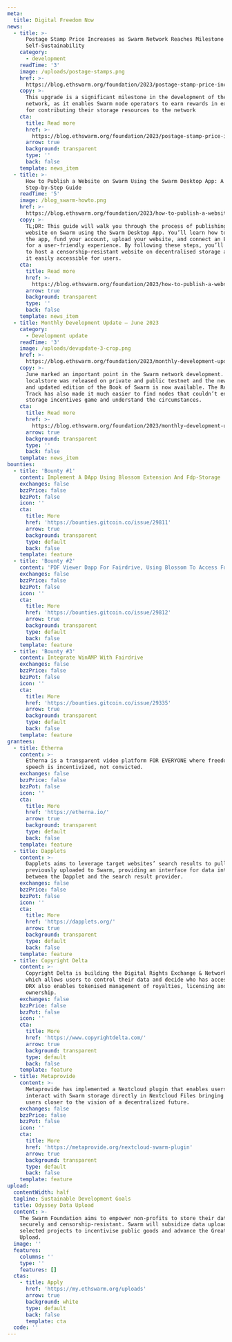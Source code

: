 ```yaml
---
meta:
  title: Digital Freedom Now
news:
  - title: >-
      Postage Stamp Price Increases as Swarm Network Reaches Milestone of
      Self-Sustainability
    category:
      - development
    readTime: '3'
    image: /uploads/postage-stamps.png
    href: >-
      https://blog.ethswarm.org/foundation/2023/postage-stamp-price-increases-as-swarm-network-reaches-milestone-of-self-sustainability/
    copy: >-
      This upgrade is a significant milestone in the development of the Swarm
      network, as it enables Swarm node operators to earn rewards in exchange
      for contributing their storage resources to the network
    cta:
      title: Read more
      href: >-
        https://blog.ethswarm.org/foundation/2023/postage-stamp-price-increases-as-swarm-network-reaches-milestone-of-self-sustainability/
      arrow: true
      background: transparent
      type: ''
      back: false
    template: news_item
  - title: >-
      How to Publish a Website on Swarm Using the Swarm Desktop App: A
      Step-by-Step Guide
    readTime: '5'
    image: /blog_swarm-howto.png
    href: >-
      https://blog.ethswarm.org/foundation/2023/how-to-publish-a-website-on-swarm-using-the-swarm-desktop-app-a-step-by-step-guide/
    copy: >-
      TL;DR: This guide will walk you through the process of publishing a
      website on Swarm using the Swarm Desktop App. You’ll learn how to install
      the app, fund your account, upload your website, and connect an ENS domain
      for a user-friendly experience. By following these steps, you’ll be able
      to host a censorship-resistant website on decentralised storage and make
      it easily accessible for users.
    cta:
      title: Read more
      href: >-
        https://blog.ethswarm.org/foundation/2023/how-to-publish-a-website-on-swarm-using-the-swarm-desktop-app-a-step-by-step-guide/
      arrow: true
      background: transparent
      type: ''
      back: false
    template: news_item
  - title: Monthly Development Update – June 2023
    category:
      - Development update
    readTime: '3'
    image: /uploads/devupdate-3-crop.png
    href: >-
      https://blog.ethswarm.org/foundation/2023/monthly-development-update-june-2023/
    copy: >-
      June marked an important point in the Swarm network development. The new
      localstore was released on private and public testnet and the new revised
      and updated edition of the Book of Swarm is now available. The Research
      Track has also made it much easier to find nodes that couldn’t enter the
      storage incentives game and understand the circumstances.
    cta:
      title: Read more
      href: >-
        https://blog.ethswarm.org/foundation/2023/monthly-development-update-june-2023/
      arrow: true
      background: transparent
      type: ''
      back: false
    template: news_item
bounties:
  - title: 'Bounty #1'
    content: Implement A DApp Using Blossom Extension And Fdp-Storage
    exchanges: false
    bzzPrice: false
    bzzPot: false
    icon: ''
    cta:
      title: More
      href: 'https://bounties.gitcoin.co/issue/29811'
      arrow: true
      background: transparent
      type: default
      back: false
    template: feature
  - title: 'Bounty #2'
    content: 'PDF Viewer Dapp For Fairdrive, Using Blossom To Access Fdp-Storage'
    exchanges: false
    bzzPrice: false
    bzzPot: false
    icon: ''
    cta:
      title: More
      href: 'https://bounties.gitcoin.co/issue/29812'
      arrow: true
      background: transparent
      type: default
      back: false
    template: feature
  - title: 'Bounty #3'
    content: Integrate WinAMP With Fairdrive
    exchanges: false
    bzzPrice: false
    bzzPot: false
    icon: ''
    cta:
      title: More
      href: 'https://bounties.gitcoin.co/issue/29335'
      arrow: true
      background: transparent
      type: default
      back: false
    template: feature
grantees:
  - title: Etherna
    content: >-
      Etherna is a transparent video platform FOR EVERYONE where freedom of
      speech is incentivized, not convicted.
    exchanges: false
    bzzPrice: false
    bzzPot: false
    icon: ''
    cta:
      title: More
      href: 'https://etherna.io/'
      arrow: true
      background: transparent
      type: default
      back: false
    template: feature
  - title: Dapplets
    content: >-
      Dapplets aims to leverage target websites’ search results to pull data
      previously uploaded to Swarm, providing an interface for data interchange
      between the Dapplet and the search result provider.
    exchanges: false
    bzzPrice: false
    bzzPot: false
    icon: ''
    cta:
      title: More
      href: 'https://dapplets.org/'
      arrow: true
      background: transparent
      type: default
      back: false
    template: feature
  - title: Copyright Delta
    content: >-
      Copyright Delta is building the Digital Rights Exchange & Network (DRX)
      which allows users to control their data and decide who has access to it.
      DRX also enables tokenised management of royalties, licensing and
      ownership.
    exchanges: false
    bzzPrice: false
    bzzPot: false
    icon: ''
    cta:
      title: More
      href: 'https://www.copyrightdelta.com/'
      arrow: true
      background: transparent
      type: default
      back: false
    template: feature
  - title: Metaprovide
    content: >-
      Metaprovide has implemented a Nextcloud plugin that enables users to
      interact with Swarm storage directly in Nextcloud Files bringing Nextcloud
      users closer to the vision of a decentralized future.
    exchanges: false
    bzzPrice: false
    bzzPot: false
    icon: ''
    cta:
      title: More
      href: 'https://metaprovide.org/nextcloud-swarm-plugin'
      arrow: true
      background: transparent
      type: default
      back: false
    template: feature
upload:
  contentWidth: half
  tagline: Sustainable Development Goals
  title: Odyssey Data Upload
  content: >-
    The Swarm Foundation aims to empower non-profits to store their data
    securely and censorship-resistant. Swarm will subsidize data uploads from
    selected projects to incentivise public goods and advance the Great Data
    Upload.
  image: ''
  features:
    columns: ''
    type: ''
    features: []
  ctas:
    - title: Apply
      href: 'https://my.ethswarm.org/uploads'
      arrow: true
      background: white
      type: default
      back: false
      template: cta
  code: ''
---
```



